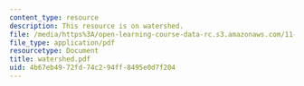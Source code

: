 ```yaml
---
content_type: resource
description: This resource is on watershed.
file: /media/https%3A/open-learning-course-data-rc.s3.amazonaws.com/11-943-special-studies-in-urban-studies-and-planning-the-cardener-river-corridor-workshop-fall-2001/4b67eb4972fd74c294ff8495e0d7f204_watershed.pdf
file_type: application/pdf
resourcetype: Document
title: watershed.pdf
uid: 4b67eb49-72fd-74c2-94ff-8495e0d7f204
---
```

